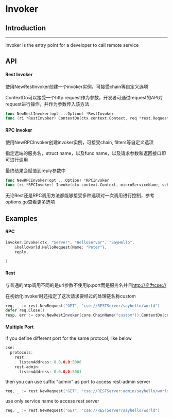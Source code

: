 # Invoker
## Introduction

---

Invoker is the entry point for a developer to call remote service

## API

#### Rest Invoker

使用NewRestInvoker创建一个invoker实例，可接受chain等自定义选项

ContextDo可以接受一个http request作为参数，开发者可通过request的API对request进行操作，并作为参数传入该方法

```go
func NewRestInvoker(opt ...Option) *RestInvoker
func (ri *RestInvoker) ContextDo(ctx context.Context, req *rest.Request, options ...InvocationOption) (*rest.Response, error)
```

#### RPC Invoker

使用NewRPCInvoker创建invoker实例，可接受chain, filters等自定义选项

指定远端的服务名，struct name，以及func name，以及请求参数和返回接口即可进行调用

最终结果会赋值到reply参数中

```go
func NewRPCInvoker(opt ...Option) *RPCInvoker 
func (ri *RPCInvoker) Invoke(ctx context.Context, microServiceName, schemaID, operationID string, arg interface{}, reply interface{}, options ...InvocationOption) error
```

无论Rest还是RPC调用方法都能够接受多种选项对一次调用进行控制，参考options.go查看更多选项

## Examples

#### RPC


```go
invoker.Invoke(ctx, "Server", "HelloServer", "SayHello",
    &helloworld.HelloRequest{Name: "Peter"},
    reply,

)
```

#### Rest

与普通的http调用不同的是url参数不使用ip:port而是服务名并且[http://变为cse://](http://变为cse://)

在初始化invoker时还指定了这次请求要经过的处理链名称custom

```go
req, _ := rest.NewRequest("GET", "cse://RESTServer/sayhello/world")
defer req.Close()
resp, err := core.NewRestInvoker(core.ChainName("custom")).ContextDo(context.TODO(), req)
```

#### Multiple Port
if you define different port for the same protocol, like below
```go
cse:
  protocols:
    rest:
      listenAddress: 0.0.0.0:5000
    rest-admin:
      listenAddress: 0.0.0.0:5001
```
then you can use suffix "admin" as port to access rest-admin server
```go
req, _ := rest.NewRequest("GET", "cse://RESTServer:admin/sayhello/world")
```
use only service name to access rest server
```go
req, _ := rest.NewRequest("GET", "cse://RESTServer/sayhello/world")
```




